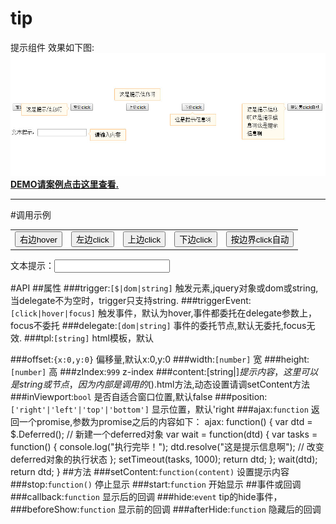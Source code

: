 # tip
提示组件
效果如下图:
![tip效果图](example/tip.jpg)
**[DEMO请案例点击这里查看.](http://www.lovewebgames.com/jsmodule/tip.html "tip demo")**

----------

#调用示例
	<table style="width:100%;"><tr>
		<td>
			<input type="button" value="右边hover" id="btn-tip-right">
		</td>
		<td>
			<input type="button" value="左边click" id="btn-tip-left">
		</td>
		<td>
			<input type="button" value="上边click" id="btn-tip-top">
		</td>
		<td>
			<input type="button" value="下边click" id="btn-tip-bottom">
		</td>
		<td align="right">
			<input type="button" value="按边界click自动" id="btn-tip-auto">
		</td>
	</tr></table>
	文本提示：<input type="text" id="txt-tip" msg="请输入内容">
	<script type="text/javascript" src="../src/jquery-1.11.2.js"></script>
	<script type="text/javascript" src="../src/tip.js"></script>
	<script>
	var tip = new Tip();
	tip.init({
		trigger: '#btn-tip-right',
		width:100,
		triggerEvent:'hover',
		content: 'loading...',
		ajax: function() {
			var dtd = $.Deferred(); // 新建一个deferred对象
			var wait = function(dtd) {
				var tasks = function() {
					console.log("执行完毕！");
					dtd.resolve("这是提示信息啊这是提示信息啊这是提示信息啊这是提示信息啊这是提示信息啊这是提示信息啊"); // 改变deferred对象的执行状态
				};
				setTimeout(tasks, 1000);
				return dtd;
			};
			wait(dtd);
			return dtd;
		}
	});
	var tip_left= new Tip();
	tip_left.init({
		trigger:'#btn-tip-left',
		triggerEvent:'click',
		content: '这是提示信息啊',
		position:'left'
		});
	var tip_top= new Tip();
	tip_top.init({
		trigger:'#btn-tip-top',
		triggerEvent:'click',
		content: '这是提示信息啊',
		position:'top'
		});
	var tip_bottom= new Tip();
	tip_bottom.init({
		trigger:'#btn-tip-bottom',
		triggerEvent:'click',
		content: '这是提示信息啊',
		position:'bottom'
		});
	var tip_auto= new Tip();
	tip_auto.init({
		trigger:'#btn-tip-auto',
		triggerEvent:'click',
		width:100,
		content: '这是提示信息啊这是提示信息啊这是提示信息啊',
		inViewport:true
		});
	var t = $('#txt-tip').Tip({
		content:$('#txt-tip').attr('msg'),
		triggerEvent:'focus'
	})[0];
	</script>

#API
##属性
###trigger:`[$|dom|string]`
	触发元素,jquery对象或dom或string,当delegate不为空时，trigger只支持string.
###triggerEvent: `[click|hover|focus]`
	触发事件，默认为hover,事件都委托在delegate参数上，focus不委托
###delegate:`[dom|string]`
	事件的委托节点,默认无委托,focus无效.
###tpl:`[string]`
	html模板，默认<div class="ui-tip"><div class="ui-tip-content"></div><div class="ui-tip-arrow"><i></i><em></em></div></div>
###offset:`{x:0,y:0}`
	偏移量,默认x:0,y:0
###width:`[number]`
	宽
###height:`[number]`
	高
###zIndex:`999`
	z-index
###content:[string|$]
	提示内容，这里可以是string或节点，因为内部是调用的$().html方法,动态设置请调setContent方法
###inViewport:`bool`
	是否自适合窗口位置,默认false
###position:`['right'|'left'|'top'|'bottom']`
	显示位置，默认'right
###ajax:`function`
	返回一个promise,参数为promise之后的内容如下：
	ajax: function() {
		var dtd = $.Deferred(); // 新建一个deferred对象
		var wait = function(dtd) {
			var tasks = function() {
				console.log("执行完毕！");
				dtd.resolve("这是提示信息啊"); // 改变deferred对象的执行状态
			};
			setTimeout(tasks, 1000);
			return dtd;
		};
		wait(dtd);
		return dtd;
	}
##方法
###setContent:`function(content)`
	设置提示内容
###stop:`function()`
	停止显示
###start:`function`
	开始显示
##事件或回调
###callback:`function`
	显示后的回调
###hide:`event`
	tip的hide事件，
###beforeShow:`function`
	显示前的回调
###afterHide:`function`
	隐藏后的回调